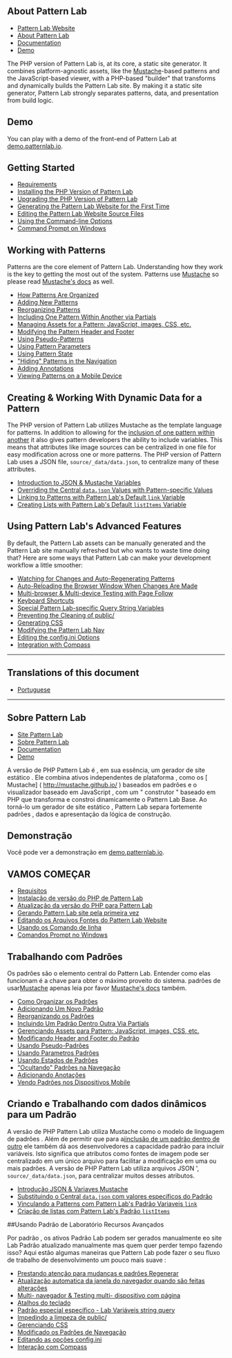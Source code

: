 ## About Pattern Lab
- [Pattern Lab Website](http://patternlab.io/)
- [About Pattern Lab](http://patternlab.io/about.html)
- [Documentation](http://patternlab.io/docs/index.html)
- [Demo](http://demo.patternlab.io/)

The PHP version of Pattern Lab is, at its core, a static site generator. It combines platform-agnostic assets, like the [Mustache](http://mustache.github.io/)-based patterns and the JavaScript-based viewer, with a PHP-based "builder" that transforms and dynamically builds the Pattern Lab site. By making it a static site generator, Pattern Lab strongly separates patterns, data, and presentation from build logic. 

## Demo

You can play with a demo of the front-end of Pattern Lab at [demo.patternlab.io](http://demo.patternlab.io).

## Getting Started

* [Requirements](http://patternlab.io/docs/requirements.html)
* [Installing the PHP Version of Pattern Lab](http://patternlab.io/docs/installation.html)
* [Upgrading the PHP Version of Pattern Lab](http://patternlab.io/docs/upgrading.html)
* [Generating the Pattern Lab Website for the First Time](http://patternlab.io/docs/first-run.html)
* [Editing the Pattern Lab Website Source Files](http://patternlab.io/docs/editing-source-files.html)
* [Using the Command-line Options](http://patternlab.io/docs/command-line.html)
* [Command Prompt on Windows](http://patternlab.io/docs/command-prompt-windows.html)

## Working with Patterns

Patterns are the core element of Pattern Lab. Understanding how they work is the key to getting the most out of the system. Patterns use [Mustache](http://mustache.github.io/) so please read [Mustache's docs](http://mustache.github.io/mustache.5.html) as well.

* [How Patterns Are Organized](http://patternlab.io/docs/pattern-organization.html)
* [Adding New Patterns](http://patternlab.io/docs/pattern-add-new.html)
* [Reorganizing Patterns](http://patternlab.io/docs/pattern-reorganizing.html)
* [Including One Pattern Within Another via Partials](http://patternlab.io/docs/pattern-including.html)
* [Managing Assets for a Pattern: JavaScript, images, CSS, etc.](http://patternlab.io/docs/pattern-managing-assets.html)
* [Modifying the Pattern Header and Footer](http://patternlab.io/docs/pattern-header-footer.html)
* [Using Pseudo-Patterns](http://patternlab.io/docs/pattern-pseudo-patterns.html)
* [Using Pattern Parameters](http://patternlab.io/docs/pattern-parameters.html)
* [Using Pattern State](http://patternlab.io/docs/pattern-states.html)
* ["Hiding" Patterns in the Navigation](http://patternlab.io/docs/pattern-hiding.html)
* [Adding Annotations](http://patternlab.io/docs/pattern-adding-annotations.html)
* [Viewing Patterns on a Mobile Device](http://patternlab.io/docs/pattern-mobile-view.html)

## Creating & Working With Dynamic Data for a Pattern

The PHP version of Pattern Lab utilizes Mustache as the template language for patterns. In addition to allowing for the [inclusion of one pattern within another](http://patternlab.io/docs/pattern-including.html) it also gives pattern developers the ability to include variables. This means that attributes like image sources can be centralized in one file for easy modification across one or more patterns. The PHP version of Pattern Lab uses a JSON file, `source/_data/data.json`, to centralize many of these attributes.

* [Introduction to JSON & Mustache Variables](http://patternlab.io/docs/data-json-mustache.html)
* [Overriding the Central `data.json` Values with Pattern-specific Values](http://patternlab.io/docs/data-pattern-specific.html)
* [Linking to Patterns with Pattern Lab's Default `link` Variable](http://patternlab.io/docs/data-link-variable.html)
* [Creating Lists with Pattern Lab's Default `listItems` Variable](http://patternlab.io/docs/data-listitems.html)

## Using Pattern Lab's Advanced Features

By default, the Pattern Lab assets can be manually generated and the Pattern Lab site manually refreshed but who wants to waste time doing that? Here are some ways that Pattern Lab can make your development workflow a little smoother:

* [Watching for Changes and Auto-Regenerating Patterns](http://patternlab.io/docs/advanced-auto-regenerate.html)
* [Auto-Reloading the Browser Window When Changes Are Made](http://patternlab.io/docs/advanced-reload-browser.html)
* [Multi-browser & Multi-device Testing with Page Follow](http://patternlab.io/docs/advanced-page-follow.html)
* [Keyboard Shortcuts](http://patternlab.io/docs/advanced-keyboard-shortcuts.html)
* [Special Pattern Lab-specific Query String Variables ](http://patternlab.io/docs/pattern-linking.html)
* [Preventing the Cleaning of public/](http://patternlab.io/docs/advanced-clean-public.html)
* [Generating CSS](http://patternlab.io/docs/advanced-generating-css.html)
* [Modifying the Pattern Lab Nav](http://patternlab.io/docs/advanced-pattern-lab-nav.html)
* [Editing the config.ini Options](http://patternlab.io/docs/advanced-config-options.html)
* [Integration with Compass](http://patternlab.io/docs/advanced-integration-with-compass.html)



-------------------

## Translations of this document
- [Portuguese](https://github.com/pattern-lab/patternlab-php#sobre-pattern-lab)

-------------------


## Sobre Pattern Lab
- [Site Pattern Lab](http://patternlab.io/)
- [Sobre Pattern Lab](http://patternlab.io/about.html)
- [Documentation](http://patternlab.io/docs/index.html)
- [Demo](http://demo.patternlab.io/)


A versão de PHP Pattern Lab é , em sua essência, um gerador de site estático . Ele combina ativos independentes de plataforma , como os [ Mustache] ( http://mustache.github.io/ ) baseados em padrões e o visualizador baseado em JavaScript , com um " construtor " baseado em PHP que transforma e constroi dinamicamente o Pattern Lab Base. Ao torná-lo um gerador de site estático , Pattern Lab separa fortemente padrões , dados e apresentação da lógica de construção.

## Demonstração

Você pode ver a demonstração em [demo.patternlab.io](http://demo.patternlab.io).

## VAMOS COMEÇAR

* [Requisitos](http://patternlab.io/docs/requirements.html)
* [Instalação de versão do PHP de Pattern Lab](http://patternlab.io/docs/installation.html)
* [Atualização da versão do PHP para Pattern Lab](http://patternlab.io/docs/upgrading.html)
* [Gerando Pattern Lab site pela primeira vez](http://patternlab.io/docs/first-run.html)
* [Editando os Arquivos Fontes do Pattern Lab Website ](http://patternlab.io/docs/editing-source-files.html)
* [Usando os Comando de linha](http://patternlab.io/docs/command-line.html)
* [Comandos Prompt no Windows](http://patternlab.io/docs/command-prompt-windows.html)

## Trabalhando com Padrões

Os padrões são o elemento central do Pattern Lab. Entender como elas funcionam é a chave para obter o máximo proveito do sistema. padrões de usar[Mustache](http://mustache.github.io/) apenas leia por favor [Mustache's docs](http://mustache.github.io/mustache.5.html) também.

* [Como Organizar os Padrões](http://patternlab.io/docs/pattern-organization.html)
* [Adicionando Um Novo Padrão](http://patternlab.io/docs/pattern-add-new.html)
* [Reorganizando os Padrões](http://patternlab.io/docs/pattern-reorganizing.html)
* [Incluindo Um Padrão Dentro Outra Via Partials](http://patternlab.io/docs/pattern-including.html)
* [Gerenciando Assets para Pattern: JavaScript, images, CSS, etc.](http://patternlab.io/docs/pattern-managing-assets.html)
* [Modificando Header and Footer do Padrão](http://patternlab.io/docs/pattern-header-footer.html)
* [Usando Pseudo-Padrões](http://patternlab.io/docs/pattern-pseudo-patterns.html)
* [Usando Parametros Padrões](http://patternlab.io/docs/pattern-parameters.html)
* [Usando Estados de Padrões](http://patternlab.io/docs/pattern-states.html)
* ["Ocultando" Padrões na Navegação](http://patternlab.io/docs/pattern-hiding.html)
* [Adicionando Anotações](http://patternlab.io/docs/pattern-adding-annotations.html)
* [Vendo Padrões nos Dispositivos Mobile](http://patternlab.io/docs/pattern-mobile-view.html)

## Criando e Trabalhando com dados dinâmicos para um Padrão

A versão de PHP Pattern Lab utiliza Mustache como o modelo de linguagem de padrões . Além de permitir que para a[iinclusão de um padrão dentro de outro](http://patternlab.io/docs/pattern-including.html) ele também dá aos desenvolvedores a capacidade padrão para incluir variáveis. Isto significa que atributos como fontes de imagem pode ser centralizado em um único arquivo para facilitar a modificação em uma ou mais padrões. A versão de PHP Pattern Lab utiliza arquivos JSON ', `source/_data/data.json`, para centralizar muitos desses atributos.

* [Introdução JSON & Variaves Mustache ](http://patternlab.io/docs/data-json-mustache.html)
* [Substituindo o Central `data.json` com valores específicos do Padrão](http://patternlab.io/docs/data-pattern-specific.html)
* [Vinculando a Patterns com Pattern Lab's Padrão Variaveis `link` ](http://patternlab.io/docs/data-link-variable.html)
* [Criação de listas com Pattern Lab's Padrão  `listItems` ](http://patternlab.io/docs/data-listitems.html)

##Usando Padrão de Laboratório Recursos Avançados


Por padrão , os ativos Padrão Lab podem ser gerados manualmente eo site Lab Padrão atualizado manualmente mas quem quer perder tempo fazendo isso? Aqui estão algumas maneiras que Pattern Lab pode fazer o seu fluxo de trabalho de desenvolvimento um pouco mais suave :

* [Prestando atenção para mudanças e padrões Regenerar ](http://patternlab.io/docs/advanced-auto-regenerate.html)
* [Atualização  automatica da janela do navegador quando são feitas alterações](http://patternlab.io/docs/advanced-reload-browser.html)
* [Multi- navegador & Testing multi- dispositivo com página ](http://patternlab.io/docs/advanced-page-follow.html)
* [Atalhos do teclado](http://patternlab.io/docs/advanced-keyboard-shortcuts.html)
* [Padrão especial específico - Lab Variáveis ​​string query ](http://patternlab.io/docs/pattern-linking.html)
* [Impedindo a limpeza de public/](http://patternlab.io/docs/advanced-clean-public.html)
* [Gerenciando CSS](http://patternlab.io/docs/advanced-generating-css.html)
* [Modificado os Padrões de Navegação](http://patternlab.io/docs/advanced-pattern-lab-nav.html)
* [Editando as opções config.ini ](http://patternlab.io/docs/advanced-config-options.html)
* [Interação com Compass](http://patternlab.io/docs/advanced-integration-with-compass.html)
